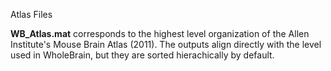 Atlas Files

**WB_Atlas.mat** corresponds to the highest level organization of the Allen Institute's Mouse Brain Atlas (2011).  The outputs align directly with the level used in WholeBrain, but they are sorted hierachically by default.
